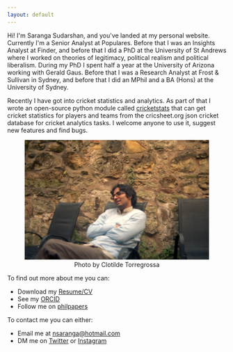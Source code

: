 ```yaml
---
layout: default
---
```


<!-- ![profile](/assets/profile.jpg){:style="float:right;margin:0px 0px 15px 15px;width:30%;height: auto;"}
*Credit: Clotilde Torregrossa*
-->

Hi! I'm Saranga Sudarshan, and you've landed at my personal website. Currently I'm a Senior Analyst at Populares. Before that I was an Insights Analyst at Finder, and before that I did a PhD at the University of St Andrews where I worked on theories of legitimacy, political realism and political liberalism. During my PhD I spent half a year at the University of Arizona working with Gerald Gaus. Before that I was a Research Analyst at Frost & Sullivan in Sydney, and before that I did an MPhil and a BA (Hons) at the University of Sydney.

Recently I have got into cricket statistics and analytics. As part of that I wrote an open-source python module called [cricketstats](https://github.com/nsaranga/cricketstats) that can get cricket statistics for players and teams from the cricsheet.org json cricket database for cricket analytics tasks. I welcome anyone to use it, suggest new features and find bugs.

<figure style="text-align:center;">
<img src="/assets/profile.jpg" alt="Profile"/>
<figcaption> Photo by Clotilde Torregrossa
</figcaption>
</figure>


<!-- My thesis, *Disagreement, Concepts and Convergence: A New Theory of Political Realist Legitimacy* argued for a novel conception of political realism as a theory of political legitimacy, the 'Dual Convergent Conception', by making use of recent innovations in the philosophy of language on metalinguistic negotiations, and in developmental psychology on the nature of concepts. You can read my thesis here. 

ALSO CONSIDER PUTTING OSME OF MY INSTA PHOTOS ON THE WEBSITE
-->




To find out more about me you can:
- Download my [Resume/CV](https://docs.google.com/document/d/1-TUlDs94LM7jxW67jTlh5ESPVxgPVXKmcjxU-CQxjF8/edit?usp=sharing)
- See my [ORCID](https://orcid.org/0000-0002-0750-0177)
- Follow me on [philpapers](https://philpeople.org/profiles/saranga-sudarshan)

To contact me you can either:
- Email me at [nsaranga@hotmail.com](mailto:nsaranga@hotmail.com)
- DM me on [Twitter](https://www.twitter.com/humesfinger/) or [Instagram](https://www.instagram.com/humesfinger/)


